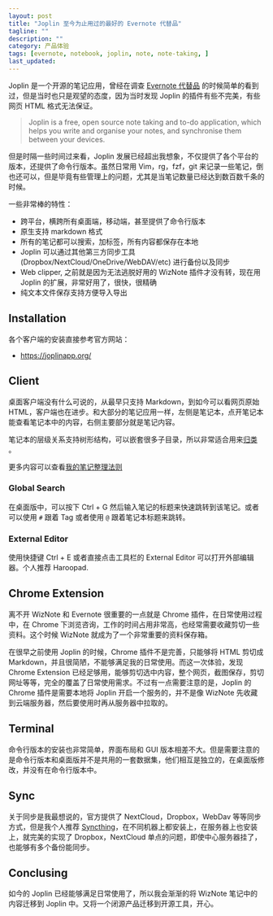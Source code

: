 ```yaml
---
layout: post
title: "Joplin 至今为止用过的最好的 Evernote 代替品"
tagline: ""
description: ""
category: 产品体验
tags: [evernote, notebook, joplin, note, note-taking, ]
last_updated:
---
```


Joplin 是一个开源的笔记应用，曾经在调查 [Evernote 代替品](/post/2016/07/evernote-alternative.html) 的时候简单的看到过，但是当时也只是观望的态度，因为当时发现 Joplin 的插件有些不完美，有些网页 HTML 格式无法保证。

> Joplin is a free, open source note taking and to-do application, which helps you write and organise your notes, and synchronise them between your devices.

但是时隔一些时间过来看，Joplin 发展已经超出我想象，不仅提供了各个平台的版本，还提供了命令行版本。虽然日常用 Vim，rg，fzf，git 来记录一些笔记，倒也还可以，但是毕竟有些管理上的问题，尤其是当笔记数量已经达到数百数千条的时候。

一些非常棒的特性：

- 跨平台，横跨所有桌面端，移动端，甚至提供了命令行版本
- 原生支持 markdown 格式
- 所有的笔记都可以搜索，加标签，所有内容都保存在本地
- Joplin 可以通过其他第三方同步工具 (Dropbox/NextCloud/OneDrive/WebDAV/etc) 进行备份以及同步
- Web clipper, 之前就是因为无法逃脱好用的 WizNote 插件才没有转，现在用 Joplin 的扩展，非常好用了，很快，很精确
- 纯文本文件保存支持方便导入导出

## Installation

各个客户端的安装直接参考官方网站：

- <https://joplinapp.org/>

## Client

桌面客户端没有什么可说的，从最早只支持 Markdown，到如今可以看网页原始 HTML，客户端也在进步。和大部分的笔记应用一样，左侧是笔记本，点开笔记本能查看笔记本中的内容，右侧主要部分就是笔记内容。

笔记本的层级关系支持树形结构，可以嵌套很多子目录，所以非常适合用来[归类](/post/2016/11/folder-vs-tag-lable.html) 。

更多内容可以查看[我的笔记整理法则](/post/2016/12/note-taking-style.html)

### Global Search
在桌面版中，可以按下 Ctrl + G 然后输入笔记的标题来快速跳转到该笔记。或者可以使用 `#` 跟着 Tag 或者使用 `@` 跟着笔记本标题来跳转。

### External Editor
使用快捷键 Ctrl + E 或者直接点击工具栏的 External Editor 可以打开外部编辑器。个人推荐 Haroopad.


## Chrome Extension
离不开 WizNote 和 Evernote 很重要的一点就是 Chrome 插件，在日常使用过程中，在 Chrome 下浏览咨询，工作的时间占用非常高，也经常需要收藏剪切一些资料。这个时候 WizNote 就成为了一个非常重要的资料保存箱。

在很早之前使用 Joplin 的时候，Chrome 插件不是完善，只能够将 HTML 剪切成 Markdown，并且很简陋，不能够满足我的日常使用。而这一次体验，发现 Chrome Extension 已经足够用，能够剪切选中内容，整个网页，截图保存，剪切网址等等，完全的覆盖了日常使用需求。不过有一点需要注意的是，Joplin 的 Chrome 插件是需要本地将 Joplin 开启一个服务的，并不是像 WizNote 先收藏到云端服务器，然后要使用时再从服务器中拉取的。

## Terminal
命令行版本的安装也非常简单，界面布局和 GUI 版本相差不大。但是需要注意的是命令行版本和桌面版并不是共用的一套数据集，他们相互是独立的，在桌面版修改，并没有在命令行版本中。

## Sync
关于同步是我最想说的，官方提供了 NextCloud，Dropbox，WebDav 等等同步方式，但是我个人推荐 [Syncthing](/post/2019/10/syncthing.html)，在不同机器上都安装上，在服务器上也安装上，就完美的实现了 Dropbox，NextCloud 单点的问题，即使中心服务器挂了，也能够有多个备份能同步。

## Conclusing
如今的 Joplin 已经能够满足日常使用了，所以我会渐渐的将 WizNote 笔记中的内容迁移到 Joplin 中。又将一个闭源产品迁移到开源工具，开心。
